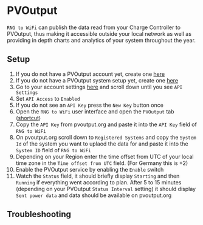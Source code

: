# PVOutput
`RNG to WiFi` can publish the data read from your Charge Controller to PVOutput, thus making it accessible outside your local network as well as providing in depth charts and analytics of your system throughout the year.

## Setup
1. If you do not have a PVOutput account yet, create one [here](https://pvoutput.org)
2. If you do not have a PVOutput system setup yet, create one [here](https://pvoutput.org/addoutput.jsp)
3. Go to your account settings [here](https://pvoutput.org/account.jsp) and scroll down until you see `API Settings`
4. Set `API Access` to `Enabled`
5. If you do not see an `API Key` press the `New Key` button once
6. Open the `RNG to WiFi` user interface and open the `PVOutput` tab ([shortcut](http://rngbridge.local/#tab2))
7. Copy the `API Key` from pvoutput.org and paste it into the `API Key` field of `RNG to WiFi`
8. On pvoutput.org scroll down to `Registered Systems` and copy the `System Id` of the system you want to uplaod the data for and paste it into the `System ID` field of `RNG to WiFi`
9. Depending on your Region enter the time offset from UTC of your local time zone in the `Time offset from UTC` field. (For Germany this is +2)
10. Enable the PVOutput service by enabling the `Enable` switch
11. Watch the `Status` field, it should briefly display `Starting` and then `Running` if everything went according to plan. After 5 to 15 minutes (depending on your PVOutput `Status Interval` setting) it should display `Sent power data` and data should be available on pvoutput.org

## Troubleshooting